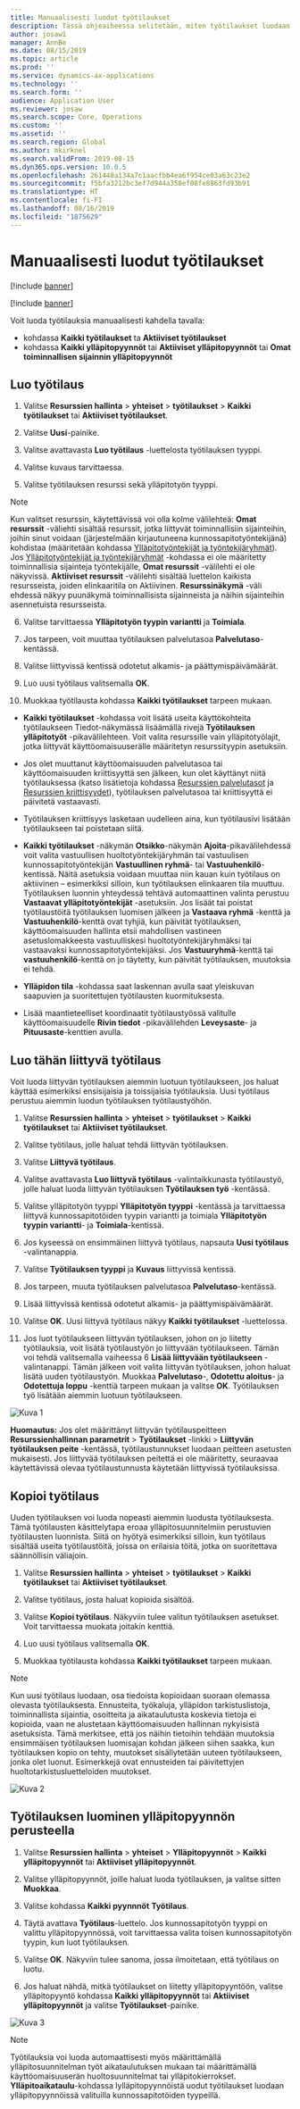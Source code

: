 ```yaml
---
title: Manuaalisesti luodut työtilaukset
description: Tässä ohjeaiheessa selitetään, miten työtilaukset luodaan manuaalisesti käyttöomaisuuden hallinnassa.
author: josaw1
manager: AnnBe
ms.date: 08/15/2019
ms.topic: article
ms.prod: ''
ms.service: dynamics-ax-applications
ms.technology: ''
ms.search.form: ''
audience: Application User
ms.reviewer: josaw
ms.search.scope: Core, Operations
ms.custom: ''
ms.assetid: ''
ms.search.region: Global
ms.author: mkirknel
ms.search.validFrom: 2019-08-15
ms.dyn365.ops.version: 10.0.5
ms.openlocfilehash: 261448a134a7c1aacfbb4ea6f954ce03a63c23e2
ms.sourcegitcommit: f5bfa3212bc3ef7d944a358ef08fe8863fd93b91
ms.translationtype: HT
ms.contentlocale: fi-FI
ms.lasthandoff: 08/16/2019
ms.locfileid: "1875629"
---
```

# <a name="manually-created-work-orders"></a>Manuaalisesti luodut työtilaukset

[!include [banner](../../includes/banner.md)]

[!include [banner](../../includes/preview-banner.md)]


Voit luoda työtilauksia manuaalisesti kahdella tavalla:

- kohdassa **Kaikki työtilaukset** ta **Aktiiviset työtilaukset**  
- kohdassa **Kaikki ylläpitopyynnöt** tai **Aktiiviset ylläpitopyynnöt** tai **Omat toiminnallisen sijainnin ylläpitopyynnöt**  

## <a name="create-work-order"></a>Luo työtilaus

1. Valitse **Resurssien hallinta** >  **yhteiset** >  **työtilaukset** >  **Kaikki työtilaukset** tai **Aktiiviset työtilaukset**.

2. Valitse **Uusi**-painike.

3. Valitse avattavasta **Luo työtilaus** -luettelosta työtilauksen tyyppi.

4. Valitse kuvaus tarvittaessa.

5. Valitse työtilauksen resurssi sekä ylläpitotyön tyyppi.

>[!NOTE]
>Kun valitset resurssin, käytettävissä voi olla kolme välilehteä: **Omat resurssit** -väliehti sisältää resurssit, jotka liittyvät toiminnallisiin sijainteihin, joihin sinut voidaan (järjestelmään kirjautuneena kunnossapitotyöntekijänä) kohdistaa (määritetään kohdassa [Ylläpitotyöntekijät ja työntekijäryhmät](../setup-for-objects/workers-and-worker-groups.md)). Jos [Ylläpitotyöntekijät ja työntekijäryhmät](../setup-for-objects/workers-and-worker-groups.md) -kohdassa ei ole määritetty toiminnallisia sijainteja työntekijälle, **Omat resurssit** -välilehti ei ole näkyvissä. **Aktiiviset resurssit** -välilehti sisältää luettelon kaikista resursseista, joiden elinkaaritila on Aktiivinen. **Resurssinäkymä** -väli ehdessä näkyy puunäkymä toiminnallisista sijainneista ja näihin sijainteihin asennetuista resursseista.

6. Valitse tarvittaessa **Ylläpitotyön tyypin variantti** ja **Toimiala**.

7. Jos tarpeen, voit muuttaa työtilauksen palvelutasoa **Palvelutaso**-kentässä.

8. Valitse liittyvissä kentissä odotetut alkamis- ja päättymispäivämäärät.

9. Luo uusi työtilaus valitsemalla **OK**.

10. Muokkaa työtilausta kohdassa **Kaikki työtilaukset** tarpeen mukaan.

- **Kaikki työtilaukset** -kohdassa voit lisätä useita käyttökohteita työtilaukseen Tiedot-näkymässä lisäämällä rivejä **Työtilauksen ylläpitotyöt** -pikavälilehteen. Voit valita resurssille vain ylläpitotyölajit, jotka liittyvät käyttöomaisuuserälle määritetyn resurssityypin asetuksiin.  
- Jos olet muuttanut käyttöomaisuuden palvelutasoa tai käyttöomaisuuden kriittisyyttä sen jälkeen, kun olet käyttänyt niitä työtilauksessa (katso lisätietoja kohdassa [Resurssien palvelutasot](../setup-for-objects/object-priorities.md) ja [Resurssien kriittisyydet](../setup-for-objects/object-criticalities.md)), työtilauksen palvelutasoa tai kriittisyyttä ei päivitetä vastaavasti.
- Työtilauksen kriittisyys lasketaan uudelleen aina, kun työtilausivi lisätään työtilaukseen tai poistetaan siitä.
- **Kaikki työtilaukset** -näkymän **Otsikko**-näkymän **Ajoita**-pikavälilehdessä voit valita vastuullisen huoltotyöntekijäryhmän tai vastuulisen kunnossapitotyöntekijän **Vastuullinen ryhmä**- tai **Vastuuhenkilö**-kentissä. Näitä asetuksia voidaan muuttaa niin kauan kuin työtilaus on aktiivinen – esimerkiksi silloin, kun työtilauksen elinkaaren tila muuttuu. Työtilauksen luonnin yhteydessä tehtävä automaattinen valinta perustuu **Vastaavat ylläpitotyöntekijät** -asetuksiin. Jos lisäät tai poistat työtilaustöitä työtilauksen luomisen jälkeen ja **Vastaava ryhmä** -kenttä ja **Vastuuhenkilö**-kenttä ovat tyhjiä, kun päivität työtilauksen, käyttöomaisuuden hallinta etsii mahdollisen vastineen asetuslomakkeesta vastuulliskesi huoltotyöntekijäryhmäksi tai vastaavaksi kunnossapitotyöntekijäksi. Jos **Vastuuryhmä**-kenttä tai **vastuuhenkilö**-kenttä on jo täytetty, kun päivität työtilauksen, muutoksia ei tehdä. 

- **Ylläpidon tila** -kohdassa saat laskennan avulla saat yleiskuvan saapuvien ja suoritettujen työtilausten kuormituksesta.  

- Lisää maantieteelliset koordinaatit työtilaustyössä valitulle käyttöomaisuudelle **Rivin tiedot** -pikavälilehden **Leveysaste**- ja **Pituusaste**-kenttien avulla.  

## <a name="create-related-work-order"></a>Luo tähän liittyvä työtilaus

Voit luoda liittyvän työtilauksen aiemmin luotuun työtilaukseen, jos haluat käyttää esimerkiksi ensisijaisia ja toissijaisia työtilauksia. Uusi työtilaus perustuu aiemmin luodun työtilauksen työtilaustyöhön.

1. Valitse **Resurssien hallinta** >  **yhteiset** >  **työtilaukset** >  **Kaikki työtilaukset** tai **Aktiiviset työtilaukset**.

2. Valitse työtilaus, jolle haluat tehdä liittyvän työtilauksen.

3. Valitse **Liittyvä työtilaus**.

4. Valitse avattavasta **Luo liittyvä työtilaus** -valintaikkunasta työtilaustyö, jolle haluat luoda liittyvän työtilauksen **Työtilauksen työ** -kentässä.

5. Valitse ylläpitotyön tyyppi **Ylläpitotyön tyyppi** -kentässä ja tarvittaessa liittyvä kunnossapitotöiden tyypin variantti ja toimiala **Ylläpitotyön tyypin variantti**- ja **Toimiala**-kentissä.

6. Jos kyseessä on ensimmäinen liittyvä työtilaus, napsauta **Uusi työtilaus** -valintanappia.

7. Valitse **Työtilauksen tyyppi** ja **Kuvaus** liittyvissä kentissä.

8. Jos tarpeen, muuta työtilauksen palvelutasoa **Palvelutaso**-kentässä.

9. Lisää liittyvissä kentissä odotetut alkamis- ja päättymispäivämäärät.

10. Valitse **OK**. Uusi liittyvä työtilaus näkyy **Kaikki työtilaukset** -luettelossa.

11. Jos luot työtilaukseen liittyvän työtilauksen, johon on jo liitetty työtilauksia, voit lisätä työtilaustyön jo liittyvään työtilaukseen. Tämän voi tehdä valitsemalla vaiheessa 6 **Lisää liittyvään työtilaukseen** -valintanappi. Tämän jälkeen voit valita liittyvän työtilauksen, johon haluat lisätä uuden työtilaustyön. Muokkaa **Palvelutaso**-, **Odotettu aloitus**- ja **Odotettuja loppu** -kenttiä tarpeen mukaan ja valitse **OK**. Työtilauksen työ lisätään aiemmin luotuun työtilaukseen.


![Kuva 1](media/03-work-orders.png)

**Huomautus:** Jos olet määrittänyt liittyvän työtilauspeitteen **Resurssienhallinnan parametrit** > **Työtilaukset** -linkki > **Liittyvän työtilauksen peite** -kentässä, työtilaustunnukset luodaan peitteen asetusten mukaisesti. Jos liittyvää työtilauksen peitettä ei ole määritetty, seuraavaa käytettävissä olevaa työtilaustunnusta käytetään liittyvissä työtilauksissa.

## <a name="copy-work-order"></a>Kopioi työtilaus

Uuden työtilauksen voi luoda nopeasti aiemmin luodusta työtilauksesta. Tämä työtilausten käsittelytapa eroaa ylläpitosuunnitelmiin perustuvien työtilausten luonnista. Siitä on hyötyä esimerkiksi silloin, kun työtilaus sisältää useita työtilaustöitä, joissa on erilaisia töitä, jotka on suoritettava säännöllisin väliajoin.

1. Valitse **Resurssien hallinta** >  **yhteiset** >  **työtilaukset** >  **Kaikki työtilaukset** tai **Aktiiviset työtilaukset**.

2. Valitse työtilaus, josta haluat kopioida sisältöä.

3. Valitse **Kopioi työtilaus**. Näkyviin tulee valitun työtilauksen asetukset. Voit tarvittaessa muokata joitakin kenttiä.

4. Luo uusi työtilaus valitsemalla **OK**.

5. Muokkaa työtilausta kohdassa **Kaikki työtilaukset** tarpeen mukaan.

>[!NOTE]
>Kun uusi työtilaus luodaan, osa tiedoista kopioidaan suoraan olemassa olevasta työtilauksesta. Ennusteita, työkaluja, ylläpidon tarkistuslistoja, toiminnallista sijaintia, osoitteita ja aikataulutusta koskevia tietoja ei kopioida, vaan ne alustetaan käyttöomaisuuden hallinnan nykyisistä asetuksista. Tämä merkitsee, että jos näihin tietoihin tehdään muutoksia ensimmäisen työtilauksen luomisajan kohdan jälkeen siihen saakka, kun työtilauksen kopio on tehty, muutokset sisällytetään uuteen työtilaukseen, jonka olet luonut. Esimerkkejä ovat ennusteiden tai päivitettyjen huoltotarkistusluetteloiden muutokset.


![Kuva 2](media/04-work-orders.png)


## <a name="create-work-order-based-on-a-maintenance-request"></a>Työtilauksen luominen ylläpitopyynnön perusteella

1. Valitse **Resurssien hallinta**  >  **yhteiset**  >  **Ylläpitopyynnöt**  >  **Kaikki ylläpitopyynnöt** tai **Aktiiviset ylläpitopyynnöt**.

2. Valitse ylläpitopyynnöt, joille haluat luoda työtilauksen, ja valitse sitten **Muokkaa**.

3. Valitse kohdassa **Kaikki pyynnnöt** **Työtilaus**.

4. Täytä avattava **Työtilaus**-luettelo. Jos kunnossapitotyön tyyppi on valittu ylläpitopyynnössä, voit tarvittaessa valita toisen kunnossapitotyön tyypin, kun luot työtilauksen.

5. Valitse **OK**. Näkyviin tulee sanoma, jossa ilmoitetaan, että työtilaus on luotu.

6. Jos haluat nähdä, mitkä työtilaukset on liitetty ylläpitopyyntöön, valitse ylläpitopyyntö kohdassa **Kaikki ylläpitopyynnöt** tai **Aktiiviset ylläpitopyynnöt** ja valitse **Työtilaukset**-painike.


![Kuva 3](media/05-work-orders.png)


>[!NOTE]
>Työtilauksia voi luoda automaattisesti myös määrittämällä ylläpitosuunnitelman työt aikataulutuksen mukaan tai määrittämällä käyttöomaisuuserän huoltosuunnitelmat tai ylläpitokierrokset. **Ylläpitoaikataulu**-kohdassa lylläpitopyynnöistä uodut työtilaukset luodaan ylläpitopyynnöissä valituilla kunnossapitotöiden tyypeillä.


